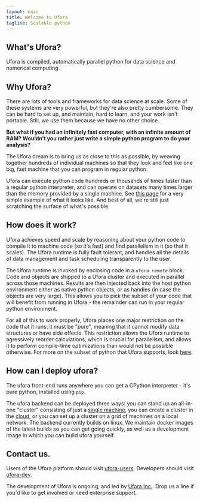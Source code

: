 ```yaml
---
layout: main
title: Welcome to Ufora
tagline: Scalable python
---
```


## What's Ufora?

Ufora is compiled, automatically parallel python for data science and
numerical computing.

## Why Ufora?

There are lots of tools and frameworks for data science at scale. Some of
these systems are very powerful, but they're also pretty cumbersome. They can
be hard to set up, and maintain, hard to learn, and your work isn't portable.
Still, we use them because we have no other choice.

**But what if you had an infinitely fast computer, with an infinite amount of RAM?
Wouldn't you rather just write a simple python program to do your analysis?**

The Ufora dream is to bring us as close to this as possible, by weaving
together  hundreds of individual machines so that they look and feel like one
big, fast machine that you can program in regular python.

Ufora can execute python code hundreds or thousands of times  faster  than a
regular python interpreter, and can operate on datasets many times larger than
the memory provided by a single machine. See 
[this page](https://ufora.github.io/ufora/github-pages/tutorial/basic-execution.html) 
for a very simple example of what it looks like.  And best of
all, we're still just scratching the surface of what's possible.

## How does it work?

Ufora achieves speed and scale by reasoning about your python code to compile
it to machine code (so it's fast) and find parallelism in it (so that it scales).  The Ufora
runtime is fully fault tolerant, and handles all the details of data
management and task scheduling transparently to the user.

The Ufora runtime is invoked by enclosing code in a `ufora.remote` block. Code
and objects are shipped to a Ufora cluster and executed in parallel across
those machines. Results are then injected back into the host python
environment either as native python objects, or as  handles (in case the
objects are very large).  This allows you to pick the subset of your code that
will benefit from running in Ufora - the remainder can run in your regular
python environment.

For all of this to work properly, Ufora places one major restriction on
the code that it runs: it must be "pure", meaning that it cannot modify data
structures or have side effects.  This restriction allows the Ufora runtime to
agressively reorder calculations, which is crucial for
parallelism, and allows it to perform compile-time
optimizations than would not be possible otherwise. For more on the subset of python
that Ufora supports, look 
[here](https://ufora.github.io/ufora/github-pages/documentation/python-restrictions.html).

## How can I deploy ufora?

The ufora front-end runs anywhere you can get a CPython interpreter - it's pure
python, installed using `pip`.

The ufora backend can be deployed three ways: you can stand up an all-in-one "cluster" consisting of just a
[single machine](https://ufora.github.io/ufora/github-pages/tutorials/getting-started-local.html),
you can create a cluster in the 
[cloud](https://ufora.github.io/ufora/github-pages/tutorials/getting-started-aws.html),
or you can set up a cluster on a grid of machines on a local network. The
backend currently builds on linux. We maintain docker images of the latest
builds so you can get going quickly, as well as a development image in which you can build ufora
yourself.

## Contact us.

Users of the Ufora platform should visit [ufora-users](https://groups.google.com/forum/#!forum/ufora-user). Developers
should visit [ufora-dev](https://groups.google.com/forum/#!forum/ufora-dev).

The development of Ufora is ongoing, and led by [Ufora Inc.](http://www.ufora.com/). Drop us
a line if you'd like to get involved or need enterprise support.  


